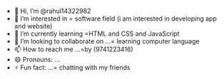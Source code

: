 - 👋 Hi, I’m @rahul14322982
- 👀 I’m interested in = software field (i am interested in developing app and website)
- 🌱 I’m currently learning =HTML and CSS and JavaScript 
- 💞️ I’m looking to collaborate on ...= learning computer language 
- 📫 How to reach me ...=by (9741223416)
- 😄 Pronouns: ...
- ⚡ Fun fact: ...=
chatting with my friends 
<!---
rahul14322982/rahul14322982 is a ✨ special ✨ repository because its `README.md` (this file) appears on your GitHub profile.
You can click the Preview link to take a look at your changes.
--->
